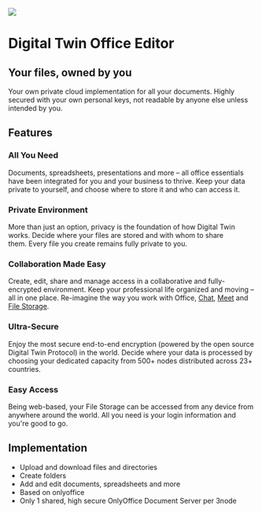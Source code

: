 ![](img/onlyoffice.png)

# Digital Twin Office Editor

## Your files, owned by you

Your own private cloud implementation for all your documents. Highly secured with your own personal keys, not readable by anyone else unless intended by you.

## Features 

### All You Need

Documents, spreadsheets, presentations and more – all office essentials have been integrated for you and your business to thrive. Keep your data private to yourself, and choose where to store it and who can access it.

### Private Environment 

More than just an option, privacy is the foundation of how Digital Twin works. Decide where your files are stored and with whom to share them. Every file you create remains fully private to you.

### Collaboration Made Easy

Create, edit, share and manage access in a collaborative and fully-encrypted environment. Keep your professional life organized and moving – all in one place. Re-imagine the way you work with Office, [Chat](twin_chat), [Meet](meet) and [File Storage](filestorage). 

### Ultra-Secure

Enjoy the most secure end-to-end encryption (powered by the open source Digital Twin Protocol) in the world. Decide where your data is processed by choosing your dedicated capacity from 500+ nodes distributed across 23+ countries.

### Easy Access

Being web-based, your File Storage can be accessed from any device from anywhere around the world. All you need is your login information and you're good to go.

## Implementation

- Upload and download files and directories
- Create folders
- Add and edit documents, spreadsheets and more
- Based on onlyoffice
- Only 1 shared, high secure OnlyOffice Document Server per 3node
